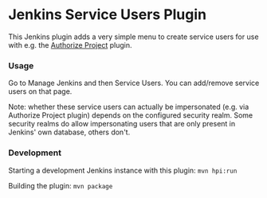 # Jenkins Service Users Plugin

This Jenkins plugin adds a very simple menu to create service users for use with e.g. the [Authorize Project](https://plugins.jenkins.io/authorize-project/) plugin.

### Usage

Go to Manage Jenkins and then Service Users. You can add/remove service users on that page.

Note: whether these service users can actually be impersonated (e.g. via Authorize Project plugin) depends on the configured security realm. Some security realms do allow impersonating users that are only present in Jenkins' own database, others don't.

### Development

Starting a development Jenkins instance with this plugin: `mvn hpi:run`

Building the plugin: `mvn package`
